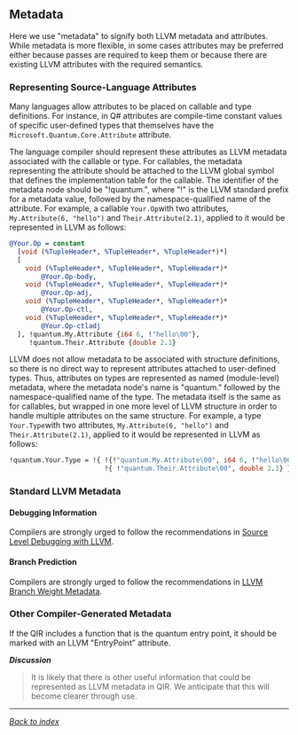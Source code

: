 ## Metadata

Here we use "metadata" to signify both LLVM metadata and attributes.
While metadata is more flexible, in some cases attributes may be preferred
either because passes are required to keep them or because there are
existing LLVM attributes with the required semantics.

### Representing Source-Language Attributes

Many languages allow attributes to be placed on callable and type definitions.
For instance, in Q# attributes are compile-time constant values of specific
user-defined types that themselves have the `Microsoft.Quantum.Core.Attribute`
attribute.

The language compiler should represent these attributes as LLVM metadata associated
with the callable or type.
For callables, the metadata representing the attribute should be attached
to the LLVM global symbol that defines the implementation table for the callable.
The identifier of the metadata node should be "!quantum.", where "!" is the LLVM
standard prefix for a metadata value, followed by the namespace-qualified name of
the attribute.
For example, a callable `Your.Op`with two attributes, `My.Attribute(6, "hello")`
and `Their.Attribute(2.1)`, applied to it would be represented in LLVM as follows:

```LLVM
@Your.Op = constant
  [void (%TupleHeader*, %TupleHeader*, %TupleHeader*)*]
  [
    void (%TupleHeader*, %TupleHeader*, %TupleHeader*)*
        @Your.Op-body,
    void (%TupleHeader*, %TupleHeader*, %TupleHeader*)*
        @Your.Op-adj,
    void (%TupleHeader*, %TupleHeader*, %TupleHeader*)* 
        @Your.Op-ctl,
    void (%TupleHeader*, %TupleHeader*, %TupleHeader*)* 
        @Your.Op-ctladj
  ], !quantum.My.Attribute {i64 6, !"hello\00"},
     !quantum.Their.Attribute {double 2.1}
```

LLVM does not allow metadata to be associated with structure definitions,
so there is no direct way to represent attributes attached to user-defined types.
Thus, attributes on types are represented as named (module-level)
metadata, where the metadata node's name is "quantum." followed by the
namespace-qualified name of the type.
The metadata itself is the same as for callables, but wrapped in one more
level of LLVM structure in order to handle multiple attributes on the
same structure.
For example, a type `Your.Type`with two attributes, `My.Attribute(6, "hello")`
and `Their.Attribute(2.1)`, applied to it would be represented in LLVM as follows:

```LLVM
!quantum.Your.Type = !{ !{!"quantum.My.Attribute\00", i64 6, !"hello\00"},
                        !{ !"quantum.Their.Attribute\00", double 2.1} }
```

### Standard LLVM Metadata

#### Debugging Information

Compilers are strongly urged to follow the recommendations in
[Source Level Debugging with LLVM](http://llvm.org/docs/SourceLevelDebugging.html).

#### Branch Prediction

Compilers are strongly urged to follow the recommendations in
[LLVM Branch Weight Metadata](http://llvm.org/docs/BranchWeightMetadata.html).

### Other Compiler-Generated Metadata

If the QIR includes a function that is the quantum entry point, it should
be marked with an LLVM "EntryPoint" attribute.

*__Discussion__*
>It is likely that there is other useful information that could be represented
>as LLVM metadata in QIR. We anticipate that this will become clearer through use.

---
_[Back to index](README.md)_
